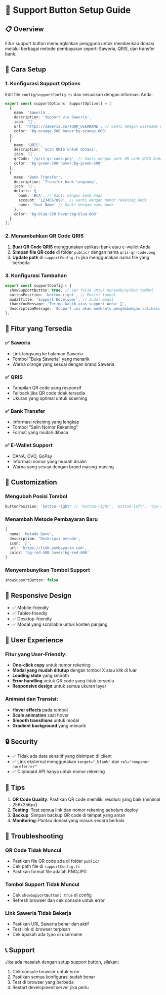 # 🎁 Support Button Setup Guide

## 📋 Overview
Fitur support button memungkinkan pengguna untuk memberikan donasi melalui berbagai metode pembayaran seperti Saweria, QRIS, dan transfer bank.

## 🚀 Cara Setup

### 1. Konfigurasi Support Options

Edit file `config/supportConfig.ts` dan sesuaikan dengan informasi Anda:

```typescript
export const supportOptions: SupportOption[] = [
  {
    name: 'Saweria',
    description: 'Support via Saweria',
    icon: '💝',
    url: 'https://saweria.co/YOUR_USERNAME', // Ganti dengan username Saweria Anda
    color: 'bg-orange-500 hover:bg-orange-600'
  },
  {
    name: 'QRIS',
    description: 'Scan QRIS untuk donasi',
    icon: '📱',
    qrCode: '/qris-qr-code.png', // Ganti dengan path QR code QRIS Anda
    color: 'bg-green-500 hover:bg-green-600'
  },
  {
    name: 'Bank Transfer',
    description: 'Transfer bank langsung',
    icon: '🏦',
    details: {
      bank: 'BCA', // Ganti dengan bank Anda
      account: '1234567890', // Ganti dengan nomor rekening Anda
      name: 'Your Name' // Ganti dengan nama Anda
    },
    color: 'bg-blue-500 hover:bg-blue-600'
  }
];
```

### 2. Menambahkan QR Code QRIS

1.  **Buat QR Code QRIS** menggunakan aplikasi bank atau e-wallet Anda
2.  **Simpan file QR code** di folder `public/` dengan nama `qris-qr-code.png`
3.  **Update path** di `supportConfig.ts` jika menggunakan nama file yang berbeda

### 3. Konfigurasi Tambahan

```typescript
export const supportConfig = {
  showSupportButton: true, // Set false untuk menyembunyikan tombol
  buttonPosition: 'bottom-right', // Posisi tombol
  modalTitle: 'Support Developer', // Judul modal
  thankYouMessage: 'Terima kasih atas support Anda! 🙏',
  descriptionMessage: 'Support ini akan membantu pengembangan aplikasi'
};
```

## 🎨 Fitur yang Tersedia

### ✅ Saweria
- Link langsung ke halaman Saweria
- Tombol "Buka Saweria" yang menarik
- Warna orange yang sesuai dengan brand Saweria

### ✅ QRIS
- Tampilan QR code yang responsif
- Fallback jika QR code tidak tersedia
- Ukuran yang optimal untuk scanning

### ✅ Bank Transfer
- Informasi rekening yang lengkap
- Tombol "Salin Nomor Rekening"
- Format yang mudah dibaca

### ✅ E-Wallet Support
- DANA, OVO, GoPay
- Informasi nomor yang mudah disalin
- Warna yang sesuai dengan brand masing-masing

## 🔧 Customization

### Mengubah Posisi Tombol
```typescript
buttonPosition: 'bottom-right' // 'bottom-right', 'bottom-left', 'top-right', 'top-left'
```

### Menambah Metode Pembayaran Baru
```typescript
{
  name: 'Metode Baru',
  description: 'Deskripsi metode',
  icon: '🎯',
  url: 'https://link-pembayaran.com',
  color: 'bg-red-500 hover:bg-red-600'
}
```

### Menyembunyikan Tombol Support
```typescript
showSupportButton: false
```

## 📱 Responsive Design

- ✅ Mobile-friendly
- ✅ Tablet-friendly
- ✅ Desktop-friendly
- ✅ Modal yang scrollable untuk konten panjang

## 🎯 User Experience

### Fitur yang User-Friendly:
- **One-click copy** untuk nomor rekening
- **Modal yang mudah ditutup** dengan tombol X atau klik di luar
- **Loading state** yang smooth
- **Error handling** untuk QR code yang tidak tersedia
- **Responsive design** untuk semua ukuran layar

### Animasi dan Transisi:
- **Hover effects** pada tombol
- **Scale animation** saat hover
- **Smooth transitions** untuk modal
- **Gradient background** yang menarik

## 🔒 Security

- ✅ Tidak ada data sensitif yang disimpan di client
- ✅ Link eksternal menggunakan `target="_blank"` dan `rel="noopener noreferrer"`
- ✅ Clipboard API hanya untuk nomor rekening

## 📝 Tips

1.  **QR Code Quality**: Pastikan QR code memiliki resolusi yang baik (minimal 256x256px)
2.  **Testing**: Test semua link dan nomor rekening sebelum deploy
3.  **Backup**: Simpan backup QR code di tempat yang aman
4.  **Monitoring**: Pantau donasi yang masuk secara berkala

## 🐛 Troubleshooting

### QR Code Tidak Muncul
- Pastikan file QR code ada di folder `public/`
- Cek path file di `supportConfig.ts`
- Pastikan format file adalah PNG/JPG

### Tombol Support Tidak Muncul
- Cek `showSupportButton: true` di config
- Refresh browser dan cek console untuk error

### Link Saweria Tidak Bekerja
- Pastikan URL Saweria benar dan aktif
- Test link di browser terpisah
- Cek apakah ada typo di username

## 📞 Support

Jika ada masalah dengan setup support button, silakan:
1.  Cek console browser untuk error
2.  Pastikan semua konfigurasi sudah benar
3.  Test di browser yang berbeda
4.  Restart development server jika perlu